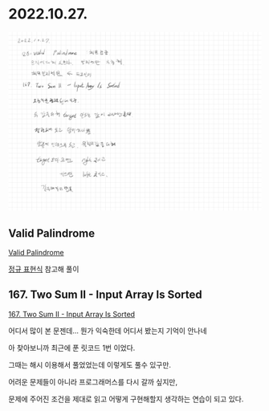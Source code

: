 # 2022.10.27.

![](TIL-77.jpg)

## Valid Palindrome

[Valid Palindrome](https://leetcode.com/problems/valid-palindrome/)

[정규 표현식](https://docs.oracle.com/javase/8/docs/api/java/util/regex/Pattern.html#sum) 참고해 풀이

## 167. Two Sum II - Input Array Is Sorted

[167. Two Sum II - Input Array Is Sorted](https://leetcode.com/problems/two-sum-ii-input-array-is-sorted/)

어디서 많이 본 문젠데... 뭔가 익숙한데 어디서 봤는지 기억이 안나네

아 찾아보니까 최근에 푼 릿코드 1번 이었다.

그때는 해시 이용해서 풀었었는데 이렇게도 풀수 있구만.

어려운 문제들이 아니라 프로그래머스를 다시 갈까 싶지만,

문제에 주어진 조건을 제대로 읽고 어떻게 구현해할지 생각하는 연습이 되고 있다.
